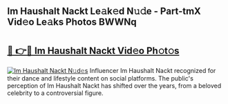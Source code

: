 ## Im Haushalt Nackt Le𝚊k𝚎d N𝚞𝚍e - Part-tmX Vid𝚎o Le𝚊ks Photos BWWNq

# <h2><a href="http://fb4pou.evod.top/?m=Im+Haushalt+Nackt">🔗 👉🔴 Im Haushalt Nackt Vid𝚎o Ph𝚘t𝚘s</a></h2>

[![Im Haushalt Nackt N𝚞d𝚎s](https://i.imgur.com/8V9OHl7.gif)](http://fb4pou.evod.top/?m=Im+Haushalt+Nackt)
Influencer Im Haushalt Nackt recognized for their dance and lifestyle content on social platforms. The public's perception of Im Haushalt Nackt has shifted over the years, from a beloved celebrity to a controversial figure. 
